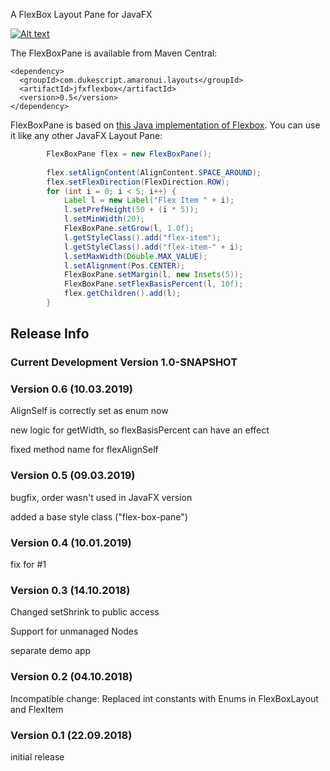 A FlexBox Layout Pane for JavaFX

[![Alt text](https://img.youtube.com/vi/MvQlvCnqSRA/0.jpg)](https://www.youtube.com/watch?v=MvQlvCnqSRA)

The FlexBoxPane is available from Maven Central:

    <dependency>
      <groupId>com.dukescript.amaronui.layouts</groupId>
      <artifactId>jfxflexbox</artifactId>
      <version>0.5</version>
    </dependency>

FlexBoxPane is based on [this Java implementation of Flexbox](https://github.com/AmaronUI/amaronui-layouts/tree/master/flexbox).
You can use it like any other JavaFX Layout Pane:

```java
        FlexBoxPane flex = new FlexBoxPane();
        
        flex.setAlignContent(AlignContent.SPACE_AROUND);
        flex.setFlexDirection(FlexDirection.ROW);
        for (int i = 0; i < 5; i++) {
            Label l = new Label("Flex Item " + i);
            l.setPrefHeight(50 + (i * 5));
            l.setMinWidth(20);
            FlexBoxPane.setGrow(l, 1.0f);
            l.getStyleClass().add("flex-item");
            l.getStyleClass().add("flex-item-" + i);
            l.setMaxWidth(Double.MAX_VALUE);
            l.setAlignment(Pos.CENTER);
            FlexBoxPane.setMargin(l, new Insets(5));
            FlexBoxPane.setFlexBasisPercent(l, 10f);
            flex.getChildren().add(l);
        }
```

## Release Info


### Current Development Version 1.0-SNAPSHOT

### Version 0.6 (10.03.2019)

AlignSelf is correctly set as enum now

new logic for getWidth, so flexBasisPercent can have an effect

fixed method name for flexAlignSelf

### Version 0.5 (09.03.2019)

bugfix, order wasn't used in JavaFX version

added a base style class ("flex-box-pane")

### Version 0.4 (10.01.2019)

fix for #1

### Version 0.3 (14.10.2018)

Changed setShrink to public access

Support for unmanaged Nodes

separate demo app

### Version 0.2 (04.10.2018)

Incompatible change: Replaced int constants with Enums in FlexBoxLayout and FlexItem

### Version 0.1 (22.09.2018)

initial release



